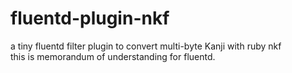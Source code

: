 # fluentd-plugin-nkf
a tiny fluentd filter plugin to convert multi-byte Kanji with ruby nkf<br>
this is memorandum of understanding for fluentd.
